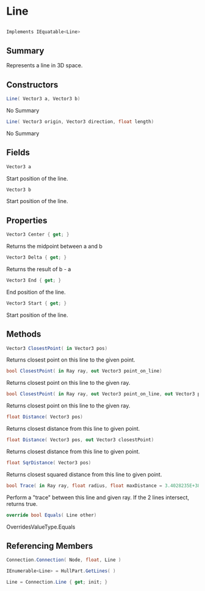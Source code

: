 # Line

## 
```c#
Implements IEquatable<Line>
```

## Summary

Represents a line in 3D space.
## Constructors

```c#
Line( Vector3 a, Vector3 b) 
```
No Summary
```c#
Line( Vector3 origin, Vector3 direction, float length) 
```
No Summary
## Fields

```c#
Vector3 a
```
Start position of the line.
```c#
Vector3 b
```
Start position of the line.
## Properties

```c#
Vector3 Center { get; } 
```
Returns the midpoint between a and b
```c#
Vector3 Delta { get; } 
```
Returns the result of b - a
```c#
Vector3 End { get; } 
```
End position of the line.
```c#
Vector3 Start { get; } 
```
Start position of the line.
## Methods

```c#
Vector3 ClosestPoint( in Vector3 pos) 
```
Returns closest point on this line to the given point.
```c#
bool ClosestPoint( in Ray ray, out Vector3 point_on_line) 
```
Returns closest point on this line to the given ray.
```c#
bool ClosestPoint( in Ray ray, out Vector3 point_on_line, out Vector3 point_on_ray) 
```
Returns closest point on this line to the given ray.
```c#
float Distance( Vector3 pos) 
```
Returns closest distance from this line to given point.
```c#
float Distance( Vector3 pos, out Vector3 closestPoint) 
```
Returns closest distance from this line to given point.
```c#
float SqrDistance( Vector3 pos) 
```
Returns closest squared distance from this line to given point.
```c#
bool Trace( in Ray ray, float radius, float maxDistance = 3.4028235E+38) 
```
Perform a "trace" between this line and given ray. If the 2 lines intersect, returns true.
```c#
override bool Equals( Line other) 
```
OverridesValueType.Equals
## Referencing Members

```c#
Connection.Connection( Node, float, Line ) 
```
```c#
IEnumerable<Line> = HullPart.GetLines( ) 
```
```c#
Line = Connection.Line { get; init; } 
```
